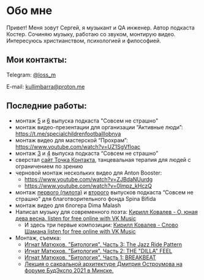 # Обо мне

Привет! Меня зовут Сергей, я музыкант и QA инженер. Автор подкаста Костер. Сочиняю музыку, работаю со звуком, монтирую видео. Интересуюсь христианством, психологией и философией.

## Мои контакты:

Telegram: [@loss_m](https://t.me/loss_m)

E-mail: [kullimbarra@proton.me](mailto:kullimbarra@proton.me)

## Последние работы:
- монтаж [5](https://spinabifida.mave.digital/ep-5) и [6](https://spinabifida.mave.digital/ep-7) выпуска подкаста "Совсем не страшно"
- монтаж видео-презентации для организации “Активные люди”: https://t.me/specialchildrenfootballlobnya
- монтаж видео для мастерской “Прохрам”: https://www.youtube.com/watch?v=UZ1SgVfIoac
- монтаж [3](https://spinabifida.mave.digital/ep-3) и [4](https://spinabifida.mave.digital/ep-4) выпуска подкаста “Совсем не страшно”
- сверстал [сайт Точка Контакта](https://tochka-kontakta.ru), танцевальная терапия для людей с ограничением по зрению 
- черновой монтаж нескольких видео для Anton Booster:
    - https://www.youtube.com/watch?v=ZJBdaNUurdg
    - https://www.youtube.com/watch?v=0lmpz_kHczQ
- монтаж [первого (пилота)](https://spinabifida.mave.digital/ep-1) и [второго](https://spinabifida.mave.digital/ep-2) выпусков подкаста “Совсем не страшно” для благотворительного фонда Spina Bifida
- монтаж видео для блогера Dima Malash
- Написал музыку для современного поэта: [Кирилл Ковалев - О, юная дева весна. listen for free online with VK Music](https://vk.com/music/playlist/-204095489_8_915fe8701f3a2d9f2a)
    - И здесь три первые композиции: [Кирилл Ковалев - Слово Шамана listen for free online with VK Music](https://vk.com/music/playlist/-204095489_7_e44950da56147227b1)
- Монтаж, съемка:
    - [Игнат Матюхов. "Битология". Часть 3: The Jazz Ride Pattern](https://youtu.be/W5yjgdECUPw?feature=shared)
    - [Игнат Матюхов. "Битология". Часть 2: THE "DILLA" FEEL](https://www.youtube.com/watch?v=wXhhOcL2Z_w)
    - [Игнат Матюхов. "Битология". Часть 1: BREAKBEAT](https://www.youtube.com/watch?v=2sNCkz20VXs)
    - [Лекция о сакральной архитектуре Дмитрия Остроумова на форуме БудЭкспо 2021 в Минске.](https://www.youtube.com/watch?v=YBtbcMJlIPs)